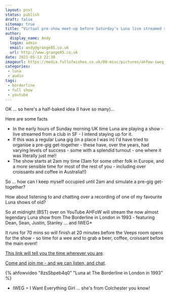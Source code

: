 ```yaml
---
layout: post
status: publish 
draft: false
sitemap: true
title: "Virtual pre-show meet-up before Saturday's Luna live streamed show"
author:
  display_name: Andy
  login: admin
  email: andy@grange85.co.uk
  url: http://www.grange85.co.uk
date: 2021-05-13 22:30
imageurl: https://media.fullofwishes.co.uk/00-misc/pictures/ahfow-iweg.png
categories:
 - luna
 - audio
tags:
 - borderline
 - full show
 - youtube
---
```

OK ... so here's a half-baked idea (I have so many)...

Here are some facts

* In the early hours of Sunday morning UK time Luna are playing a show - live streamed from a club in SF - I intend staying up for it.
* If this was a regular Luna gig (in a place I was in) I'd have tried to organise a pre-gig get-together - these have, over the years, had varying levels of success - some with a splendid turnout - one where it was literally just me!!
* The show starts at 2am my time (3am for some other folk in Europe, and a more sensible time for most of the rest of you - including over croissants and coffee in Australia!!)

So ... how can I keep myself occupied until 2am and simulate a pre-gig get-together?

How about listening to and chatting over a recording of one of my favourite Luna shows of old?

So at midnight (BST) over on YouTube AHFoW will stream the now almost legendary Luna show from The Borderline in London in 1993 - featuring Dean, Sean, Justin, Stanley ... and IWEG*

It runs for 70 mins so will finish at 20 minutes before the Veeps room opens for the show - so time for a wee and to grab a beer, coffee, croissant before the main event!

[This link will tell you the time wherever you are](https://www.timeanddate.com/worldclock/fixedtime.html?msg=Luna+listening+party+and+pre-show+meet-up&iso=20210516T00&p1=136&ah=1&am=10).


[Come and join me - and we can listen, and chat](https://www.youtube.com/watch?v=8zsSbpeb4q0).

{% ahfowvideo "8zsSbpeb4q0" "Luna at The Borderline in London in 1993" %}

* IWEG = I Want Everything Girl ... she's from Colchester you know!

